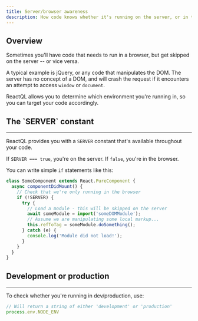 ```yaml
---
title: Server/browser awareness
description: How code knows whether it's running on the server, or in the browser
---
```


<h2 id="overview">Overview</h2>

Sometimes you'll have code that needs to run in a browser, but get skipped on the server -- or vice versa.

A typical example is jQuery, or any code that manipulates the DOM. The server has no concept of a DOM, and will crash the request if it encounters an attempt to access `window` or `document`.

ReactQL allows you to determine which environment you're running in, so you can target your code accordingly.

<h2 id="constant">The `SERVER` constant</h2>

---
ReactQL provides you with a `SERVER` constant that's available throughout your code.

If `SERVER === true`, you're on the server. If `false`, you're in the browser.

You can write simple `if` statements like this:

```js
class SomeComponent extends React.PureComponent {
  async componentDidMount() {
    // Check that we're only running in the browser
    if (!SERVER) {
      try {
        // Load a module - this will be skipped on the server
        await someModule = import('someDOMModule');
        // Assume we are manipulating some local markup...
        this.refToTag = someModule.doSomething();
      } catch (e) {
        console.log('Module did not load!');
      }
    }
  }
}
```

<h2 id="env">Development or production</h2>

---
To check whether you're running in dev/production, use:

```js
// Will return a string of either 'development' or 'production'
process.env.NODE_ENV
```
